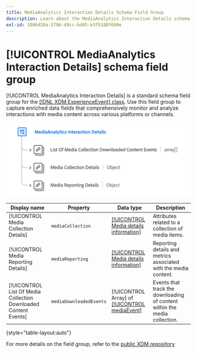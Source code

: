 ```yaml
---
title: MediaAnalytics Interaction Details Schema Field Group
description: Learn about the MediaAnalytics Interaction Details schema field group.
exl-id: 1096d28a-5796-49cc-bd45-b3f5188f699e
---
```

# [!UICONTROL MediaAnalytics Interaction Details] schema field group

[!UICONTROL MediaAnalytics Interaction Details] is a standard schema field group for the [[!DNL XDM ExperienceEvent] class](../../classes/experienceevent.md). Use this field group to capture enriched data fields that comprehensively monitor and analyze interactions with media content across various platforms or channels.

![A schema diagram of the [!UICONTROL MediaAnalytics Interaction Details] schema field group.](../../images/field-groups/mediaanalytics-interaction.png)

| Display name    | Property | Data type | Description |
|---| --- | --- | --- |
| [!UICONTROL Media Collection Details]  | `mediaCollection` | [[!UICONTROL Media details information]](../../data-types/media-details-information.md) | Attributes related to a collection of media items.  |
| [!UICONTROL Media Reporting Details]  | `mediaReporting` | [[!UICONTROL Media details information]](../../data-types/media-details-information.md) | Reporting details and metrics associated with the media content. |
| [!UICONTROL List Of Media Collection Downloaded Content Events]  |  `mediaDownloadedEvents` | [!UICONTROL Array] of [[!UICONTROL mediaEvent]](../../data-types/media-event-information.md) | Events that track the downloading of content within the media collection. |

{style="table-layout:auto"}

For more details on the field group, refer to the [public XDM repository](https://github.com/adobe/xdm/blob/master/components/fieldgroups/experience-event/experienceevent-media-analytics.schema.json)
